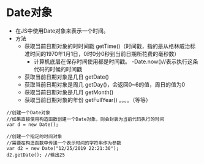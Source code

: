 # Date对象
- 在JS中使用Date对象来表示一个时间。
- 方法
   - 获取当前日期对象的时时间戳 getTime()（时间戳，指的是从格林威治标准时间的1970年1月1日，0时0分0秒到当前日期所花费的毫秒数）
      - 计算机底层在保存时间使用都是时间戳。
      -Date.now()//表示执行这条代码的时候的时间戳
   - 获取当前日期对象是几日 getDate()
   - 获取当前日期对象是周几 getDay()，会返回0~6的值，周日的值为0
   - 获取当前日期对象是几月 getMonth()
   - 获取当前日期对象的年份 getFullYear()
   。。。。（等等）
```
//创建一个Date对象
//如果直接使用构造函数创建一个Date对象，则会封装为当前代码执行的时间
var d = new Date();

//创建一个指定的时间对象
//需要在构造函数中传递一个表示时间的字符串作为参数
var d2 = new Date("12/25/2019 22:21:30");
d2.getDate(); //输出25
```
